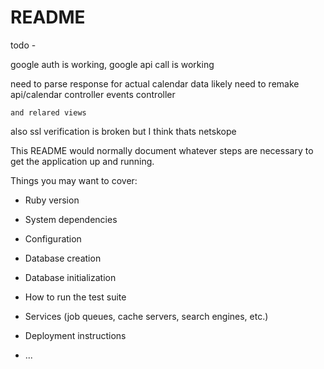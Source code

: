 # README

todo - 

google auth is working, google api call is working

need to parse response for actual calendar data
likely need to remake 
	api/calendar controller
	events controller

	and relared views

also ssl verification is broken but I think thats netskope


This README would normally document whatever steps are necessary to get the
application up and running.

Things you may want to cover:

* Ruby version

* System dependencies

* Configuration

* Database creation

* Database initialization

* How to run the test suite

* Services (job queues, cache servers, search engines, etc.)

* Deployment instructions

* ...
